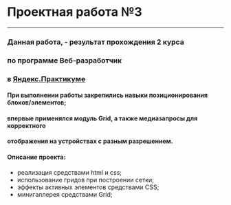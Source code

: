 # Проектная работа №3

---

### Данная работа, - результат прохождения 2 курса

### по программе **Веб-разработчик**

### в [Яндекс.Практикуме](https://praktikum.yandex.ru/)

#### При выполнении работы закрепились навыки позиционирования блоков/элементов;

#### впервые применялся модуль Grid, а также медиазапросы для корректного

#### отображения на устройствах с разным разрешением.

#### Описание проекта:

- реализация средствами html и css;
- использование гридов при построении сетки;
- эффекты активных элементов средствами CSS;
- минигаллерея средствами Grid;
